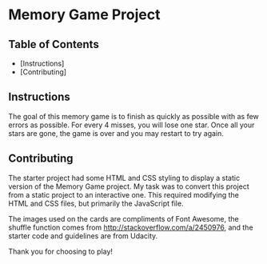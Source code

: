 # Memory Game Project

## Table of Contents

* [Instructions]
* [Contributing]



## Instructions
The goal of this memory game is to finish as quickly as possible with as few errors as possible.  For every 4 misses, you will lose one star.  Once all your stars are gone, the game is over and you may restart to try again.

## Contributing
The starter project had some HTML and CSS styling to display a static version of the Memory Game project. My task was to convert this project from a static project to an interactive one. This required modifying the HTML and CSS files, but primarily the JavaScript file.

The images used on the cards are compliments of Font Awesome, the shuffle function comes from http://stackoverflow.com/a/2450976, and the starter code and guidelines are from Udacity.

Thank you for choosing to play!
